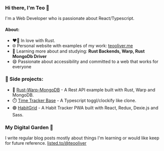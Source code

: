 ### Hi there, I'm Teo 👋
I'm a Web Developer who is passionate about React/Typescript.

#### About:
- ❤️‍🔥 In love with Rust.
- 🌐 Personal website with examples of my work: <a href="https://teooliver.me/">teooliver.me</a>
- 🌱 Learning more about and studying: **Rust Backends, Warp, Rust MongoDb Driver**
- 😄 Passionate about accessibility and committed to a web that works for everyone

### 🚀 Side projects:
- 🦀 [Rust-Warp-MongoDB](https://github.com/teooliver/rust-mongodb-warp) - A Rest API example built with Rust, Warp and MongoDB.
- ⏱️ [Time Tracker Base](https://github.com/teooliver/time-tracker-base) - A Typescript toggl/clockify like clone.
- 🟣 [HabitGrid](https://habitgrid.xyz) - A Habit Tracker PWA built with React, Redux, Dexie.js and Sass.


### My Digital Garden 🌱
I write regular blog posts mostly about things I'm learning or would like keep for future reference.
<a href="https://listed.to/@teooliver">listed.to/@teooliver</a>

<!--
**teooliver/teooliver** is a ✨ _special_ ✨ repository because its `README.md` (this file) appears on your GitHub profile.

Here are some ideas to get you started:

- 🔭 I’m currently working on ...
- 🌱 I’m currently learning ...
- 👯 I’m looking to collaborate on ...
- 🤔 I’m looking for help with ...
- 💬 Ask me about ...
- 📫 How to reach me: ...
- 😄 Pronouns: ...
- ⚡ Fun fact: ...
-->
